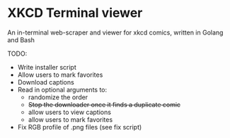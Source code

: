 # XKCD Terminal viewer

An in-terminal web-scraper and viewer for xkcd comics, written in Golang and Bash

TODO:

- Write installer script
- Allow users to mark favorites
- Download captions
- Read in optional arguments to:
    * randomize the order
    * ~~Stop the downloader once it finds a duplicate comic~~
    * allow users to view captions
    * allow users to mark favorites
- Fix RGB profile of .png files (see fix script)
